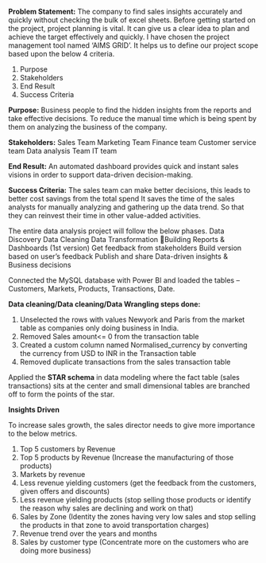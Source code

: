 **Problem Statement:**
The company to find sales insights accurately and quickly without checking the bulk of excel sheets.
Before getting started on the project, project planning is vital. It can give us a clear idea to plan and achieve the target effectively and quickly.
I have chosen the project management tool named ‘AIMS GRID’. It helps us to define our project scope based upon the below 4 criteria.
1.	Purpose
2.	Stakeholders
3.	End Result
4.	Success Criteria

**Purpose:**
Business people to find the hidden insights from the reports and take effective decisions.
To reduce the manual time which is being spent by them on analyzing the business of the company.

**Stakeholders:**
Sales Team
Marketing Team
Finance team
Customer service team
Data analysis Team
IT team

**End Result:**
An automated dashboard provides quick and instant sales visions in order to support data-driven decision-making.

**Success Criteria:**
The sales team can make better decisions, this leads to better cost savings from the total spend
It saves the time of the sales analysts for manually analyzing and gathering up the data trend. So that they can reinvest their time in other value-added activities.

The entire data analysis project will follow the below phases.
Data Discovery 
Data Cleaning 
Data Transformation Building Reports & Dashboards (1st version) 
Get feedback from stakeholders 
Build version based on user’s feedback 
Publish and share
Data-driven insights & Business decisions


Connected the MySQL database with Power BI and loaded the tables – Customers, Markets, Products, Transactions, Date.

**Data cleaning/Data cleaning/Data Wrangling steps done:**

1.	Unselected the rows with values Newyork and Paris from the market table as companies only doing business in India.
2.	Removed Sales amount<= 0 from the transaction table
3.	Created a custom column named Normalised_currency by converting the currency from USD to INR in the Transaction table
4.	Removed duplicate transactions from the sales transaction table

Applied the **STAR schema** in data modeling where the fact table (sales transactions) sits at the center and small dimensional tables are branched off to form the points of the star.

**Insights Driven**

To increase sales growth, the sales director needs to give more importance to the below metrics.
1.	Top 5 customers by Revenue
2.	Top 5 products by Revenue (Increase the manufacturing of those products)
3.	Markets by revenue
4.	Less revenue yielding customers (get the feedback from the customers, given offers and discounts)
5.	Less revenue yielding products (stop selling those products or identify the reason why sales are declining and work on that)
6.	Sales by Zone (Identity the zones having very low sales and stop selling the products in that zone to avoid transportation charges)
7.	Revenue trend over the years and months
8.	Sales by customer type (Concentrate more on the customers who are doing more business)
